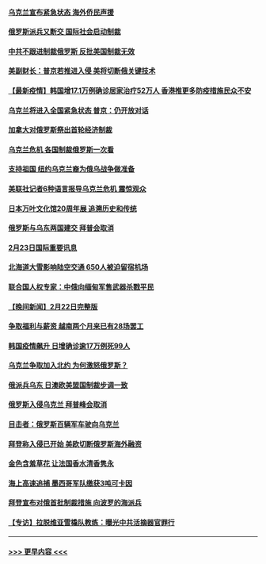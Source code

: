 #### [乌克兰宣布紧急状态 海外侨民声援](../pages/prog202/a103355616.md?t=02240401) 
#### [俄罗斯派兵又断交 国际社会启动制裁](../pages/prog202/a103355584.md?t=02240401) 
#### [中共不跟进制裁俄罗斯 反批美国制裁无效](../pages/prog202/a103355545.md?t=02240401) 
#### [美副财长：普京若推进入侵 美将切断俄关键技术](../pages/prog202/a103355448.md?t=02240401) 
#### [【最新疫情】韩国增17.1万例确诊居家治疗52万人 香港推更多防疫措施民众不安](../pages/prog202/a103355571.md?t=02240401) 
#### [乌克兰将进入全国紧急状态 普京：仍开放对话](../pages/prog202/a103355491.md?t=02240401) 
#### [加拿大对俄罗斯祭出首轮经济制裁](../pages/prog202/a103355461.md?t=02240401) 
#### [乌克兰危机 各国制裁俄罗斯一次看](../pages/prog202/a103355157.md?t=02240401) 
#### [支持祖国 纽约乌克兰裔为俄乌战争做准备](../pages/prog202/a103355290.md?t=02240401) 
#### [美联社记者6种语言报导乌克兰危机 震惊观众](../pages/prog202/a103355281.md?t=02240401) 
#### [日本万叶文化馆20周年展 追溯历史和传统](../pages/prog202/a103355366.md?t=02240401) 
#### [俄罗斯与乌东两国建交 拜普会取消](../pages/prog202/a103355320.md?t=02240401) 
#### [2月23日国际重要讯息](../pages/prog202/a103355318.md?t=02240401) 
#### [北海道大雪影响陆空交通 650人被迫留宿机场](../pages/prog202/a103355229.md?t=02240401) 
#### [联合国人权专家：中俄向缅甸军售武器杀戮平民](../pages/prog202/a103355205.md?t=02240401) 
#### [【晚间新闻】2月22日完整版](../pages/prog202/a103355048.md?t=02240401) 
#### [争取福利与薪资 越南两个月来已有28场罢工](../pages/prog202/a103355143.md?t=02240401) 
#### [韩国疫情飙升 日增确诊逾17万例死99人](../pages/prog202/a103355141.md?t=02240401) 
#### [乌克兰争取加入北约 为何激怒俄罗斯？](../pages/prog202/a103355123.md?t=02240401) 
#### [俄派兵乌东 日澳欧美盟国制裁步调一致](../pages/prog202/a103354884.md?t=02240401) 
#### [俄罗斯入侵乌克兰 拜普峰会取消](../pages/prog202/a103355077.md?t=02240401) 
#### [目击者：俄罗斯百辆军车驶向乌克兰](../pages/prog202/a103355021.md?t=02240401) 
#### [拜登称入侵已开始 美欧切断俄罗斯海外融资](../pages/prog202/a103354958.md?t=02240401) 
#### [金色含羞草花 让法国香水清香隽永](../pages/prog202/a103354836.md?t=02240401) 
#### [海上高速追捕 墨西哥军队缴获3吨可卡因](../pages/prog202/a103354780.md?t=02240401) 
#### [拜登宣布对俄首批制裁措施 向波罗的海派兵](../pages/prog202/a103354732.md?t=02240401) 
#### [【专访】拉脱维亚雪橇队教练：曝光中共活摘器官罪行](../pages/prog202/a103354772.md?t=02240401) 

----
#### [ >>> 更早内容 <<< ](../indexes/prog202-earlier.md)
